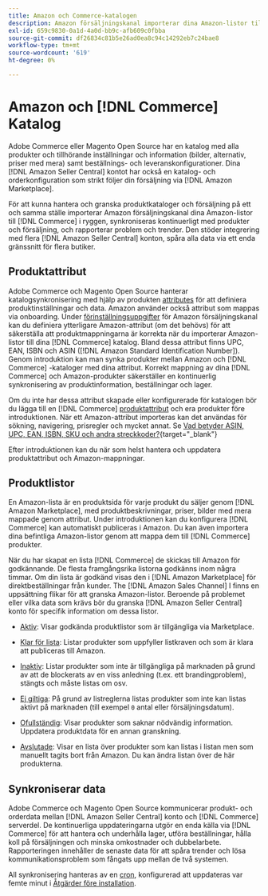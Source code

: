 ```yaml
---
title: Amazon och Commerce-katalogen
description: Amazon försäljningskanal importerar dina Amazon-listor till din Commerce-server och synkroniserar dem kontinuerligt med produkter och försäljning.
exl-id: 659c9830-0a1d-4a0d-bb9c-afb609c0fbba
source-git-commit: df26834c81b5e26ad0ea8c94c14292eb7c24bae8
workflow-type: tm+mt
source-wordcount: '619'
ht-degree: 0%

---
```


# Amazon och [!DNL Commerce] Katalog

Adobe Commerce eller Magento Open Source har en katalog med alla produkter och tillhörande inställningar och information (bilder, alternativ, priser med mera) samt beställnings- och leveranskonfigurationer. Dina [!DNL Amazon Seller Central] kontot har också en katalog- och orderkonfiguration som strikt följer din försäljning via [!DNL Amazon Marketplace].

För att kunna hantera och granska produktkataloger och försäljning på ett och samma ställe importerar Amazon försäljningskanal dina Amazon-listor till [!DNL Commerce] i ryggen, synkroniseras kontinuerligt med produkter och försäljning, och rapporterar problem och trender. Den stöder integrering med flera [!DNL Amazon Seller Central] konton, spåra alla data via ett enda gränssnitt för flera butiker.

## Produktattribut

Adobe Commerce och Magento Open Source hanterar katalogsynkronisering med hjälp av produkten [attributes](https://experienceleague.adobe.com/docs/commerce-admin/catalog/product-attributes/product-attributes.html) för att definiera produktinställningar och data. Amazon använder också attribut som mappas via onboarding. Under [förinställningsuppgifter](./amazon-pre-setup-tasks.md) för Amazon försäljningskanal kan du definiera ytterligare Amazon-attribut (om det behövs) för att säkerställa att produktmappningarna är korrekta när du importerar Amazon-listor till dina [!DNL Commerce] katalog. Bland dessa attribut finns UPC, EAN, ISBN och ASIN ([!DNL Amazon Standard Identification Number]). Genom introduktion kan man synka produkter mellan Amazon och [!DNL Commerce] -kataloger med dina attribut. Korrekt mappning av dina [!DNL Commerce] och Amazon-produkter säkerställer en kontinuerlig synkronisering av produktinformation, beställningar och lager.

Om du inte har dessa attribut skapade eller konfigurerade för katalogen bör du lägga till en [!DNL Commerce] [produktattribut](https://experienceleague.adobe.com/docs/commerce-admin/catalog/product-attributes/product-attributes.html) och era produkter före introduktionen. När ett Amazon-attribut importeras kan det användas för sökning, navigering, prisregler och mycket annat. Se [Vad betyder ASIN, UPC, EAN, ISBN, SKU och andra streckkoder?](https://sellerskills.com/multi-channel-operations/what-asin-upc-ean-isbn-sku-and-other-barcodes-mean/#what-is-isbn-number){target="_blank"}

Efter introduktionen kan du när som helst hantera och uppdatera produktattribut och Amazon-mappningar.

## Produktlistor

En Amazon-lista är en produktsida för varje produkt du säljer genom [!DNL Amazon Marketplace], med produktbeskrivningar, priser, bilder med mera mappade genom attribut. Under introduktionen kan du konfigurera [!DNL Commerce] kan automatiskt publiceras i Amazon. Du kan även importera dina befintliga Amazon-listor genom att mappa dem till [!DNL Commerce] produkter.

När du har skapat en lista [!DNL Commerce] de skickas till Amazon för godkännande. De flesta framgångsrika listorna godkänns inom några timmar. Om din lista är godkänd visas den i [!DNL Amazon Marketplace] för direktbeställningar från kunder. The [!DNL Amazon Sales Channel] I finns en uppsättning flikar för att granska Amazon-listor. Beroende på problemet eller vilka data som krävs bör du granska [!DNL Amazon Seller Central] konto för specifik information om dessa listor.

- [Aktiv](./active-listings.md): Visar godkända produktlistor som är tillgängliga via Marketplace.

- [Klar för lista](./ready-to-list.md): Listar produkter som uppfyller listkraven och som är klara att publiceras till Amazon.

- [Inaktiv](./inactive-listings.md): Listar produkter som inte är tillgängliga på marknaden på grund av att de blockerats av en viss anledning (t.ex. ett brandingproblem), stängts och måste listas om osv.

- [Ej giltiga](./ineligible-listings.md): På grund av listreglerna listas produkter som inte kan listas aktivt på marknaden (till exempel `0` antal eller försäljningsdatum).

- [Ofullständig](./incomplete-listings.md): Visar produkter som saknar nödvändig information. Uppdatera produktdata för en annan granskning.

- [Avslutade](./ended-listings.md): Visar en lista över produkter som kan listas i listan men som manuellt tagits bort från Amazon. Du kan ändra listan över de här produkterna.

## Synkroniserar data

Adobe Commerce och Magento Open Source kommunicerar produkt- och orderdata mellan [!DNL Amazon Seller Central] konto och [!DNL Commerce] serverdel. De kontinuerliga uppdateringarna utgör en enda källa via [!DNL Commerce] för att hantera och underhålla lager, utföra beställningar, hålla koll på försäljningen och minska omkostnader och dubbelarbete. Rapporteringen innehåller de senaste data för att spåra trender och lösa kommunikationsproblem som fångats upp mellan de två systemen.

All synkronisering hanteras av en [cron](https://experienceleague.adobe.com/docs/commerce-admin/systems/tools/cron.html), konfigurerad att uppdateras var femte minut i [Åtgärder före installation](./amazon-pre-setup-tasks.md).
